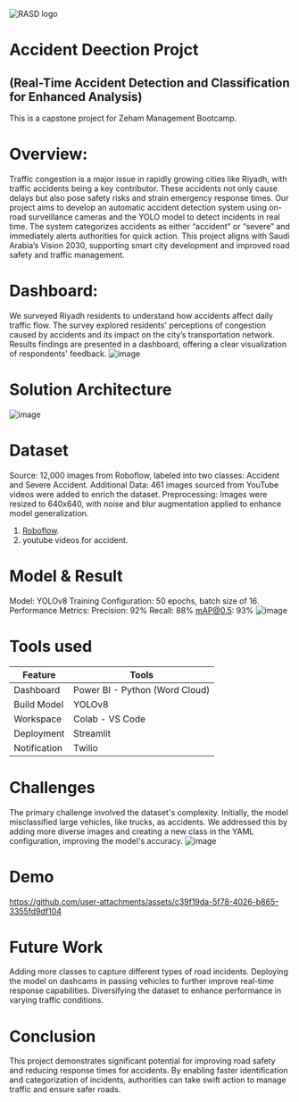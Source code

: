 ![RASD logo](https://github.com/user-attachments/assets/0d3a4f96-9f51-48e3-93b5-1fcd4174fe20)

# Accident Deection Projct
## (Real-Time Accident Detection and Classification for Enhanced Analysis)
This is a capstone project for Zeham Management Bootcamp.

# Overview:
Traffic congestion is a major issue in rapidly growing cities like Riyadh, with traffic accidents being a key contributor. These accidents not only cause delays but also pose safety risks and strain emergency response times. Our project aims to develop an automatic accident detection system using on-road surveillance cameras and the YOLO model to detect incidents in real time. The system categorizes accidents as either “accident” or “severe” and immediately alerts authorities for quick action. This project aligns with Saudi Arabia’s Vision 2030, supporting smart city development and improved road safety and traffic management.

# Dashboard:
We surveyed Riyadh residents to understand how accidents affect daily traffic flow. The survey explored residents' perceptions of congestion caused by accidents and its impact on the city’s transportation network. Results findings are presented in a dashboard, offering a clear visualization of respondents' feedback.
![image](https://github.com/user-attachments/assets/71651012-7e89-4dc5-91a4-f14ea0e4213e)

# Solution Architecture
![image](https://github.com/user-attachments/assets/fcae5308-e07d-4a3a-82c2-0ee863823a31)

# Dataset
Source: 12,000 images from Roboflow, labeled into two classes: Accident and Severe Accident.
Additional Data: 461 images sourced from YouTube videos were added to enrich the dataset.
Preprocessing: Images were resized to 640x640, with noise and blur augmentation applied to enhance model generalization.
1. [Roboflow](https://universe.roboflow.com/accident-test-set/accident-test-set/dataset/4).
2. youtube videos for accident.

# Model & Result 
Model: YOLOv8
Training Configuration: 50 epochs, batch size of 16.
Performance Metrics:
Precision: 92%
Recall: 88%
mAP@0.5: 93%
   ![image](https://github.com/user-attachments/assets/2adf6868-1d9a-4e27-a4b4-b1e59930f782)

   
# Tools used

| Feature       | Tools                        |
|---------------|------------------------------|
| Dashboard     | Power BI - Python (Word Cloud) |
| Build Model   | YOLOv8                       |
| Workspace     | Colab - VS Code             |
| Deployment    | Streamlit                   |
| Notification  | Twilio                      |

# Challenges
The primary challenge involved the dataset's complexity. Initially, the model misclassified large vehicles, like trucks, as accidents. We addressed this by adding more diverse images and creating a new class in the YAML configuration, improving the model's accuracy.
 ![image](https://github.com/user-attachments/assets/0aca61f5-6c29-483f-859f-2deef5cab99c)


 # Demo



https://github.com/user-attachments/assets/c39f19da-5f78-4026-b865-3355fd9df104


# Future Work 
Adding more classes to capture different types of road incidents.
Deploying the model on dashcams in passing vehicles to further improve real-time response capabilities.
Diversifying the dataset to enhance performance in varying traffic conditions.

# Conclusion
This project demonstrates significant potential for improving road safety and reducing response times for accidents. By enabling faster identification and categorization of incidents, authorities can take swift action to manage traffic and ensure safer roads.
